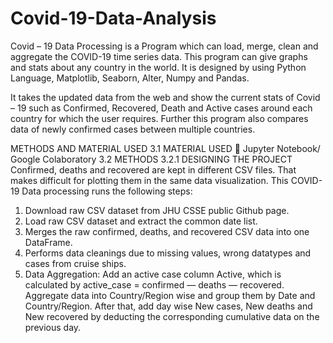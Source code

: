 # Covid-19-Data-Analysis

Covid – 19 Data Processing is a Program which can load, merge, clean and aggregate
the COVID-19 time series data. This program can give graphs and stats about any
country in the world. It is designed by using Python Language, Matplotlib, Seaborn, Alter,
Numpy and Pandas.

It takes the updated data from the web and show the current stats of Covid – 19 such as
Confirmed, Recovered, Death and Active cases around each country for which the user
requires. Further this program also compares data of newly confirmed cases between
multiple countries.

METHODS AND MATERIAL USED
3.1 MATERIAL USED
 Jupyter Notebook/ Google Colaboratory
3.2 METHODS
3.2.1 DESIGNING THE PROJECT
Confirmed, deaths and recovered are kept in different CSV files. That makes difficult for
plotting them in the same data visualization.
This COVID-19 Data processing runs the following steps:
1. Download raw CSV dataset from JHU CSSE public Github page.
2. Load raw CSV dataset and extract the common date list.
3. Merges the raw confirmed, deaths, and recovered CSV data into one DataFrame.
4. Performs data cleanings due to missing values, wrong datatypes and cases from
cruise ships.
5. Data Aggregation: Add an active case column Active, which is calculated
by active_case = confirmed — deaths — recovered. Aggregate data
into Country/Region wise and group them by Date and Country/Region. After that,
add day wise New cases, New deaths and New recovered by deducting the
corresponding cumulative data on the previous day. 
